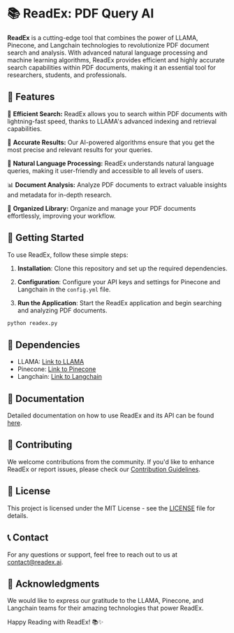 # 📚 ReadEx: PDF Query AI

**ReadEx** is a cutting-edge tool that combines the power of LLAMA, Pinecone, and Langchain technologies to revolutionize PDF document search and analysis. With advanced natural language processing and machine learning algorithms, ReadEx provides efficient and highly accurate search capabilities within PDF documents, making it an essential tool for researchers, students, and professionals.

## 🚀 Features

📖 **Efficient Search:** ReadEx allows you to search within PDF documents with lightning-fast speed, thanks to LLAMA's advanced indexing and retrieval capabilities.

🔎 **Accurate Results:** Our AI-powered algorithms ensure that you get the most precise and relevant results for your queries.

🤖 **Natural Language Processing:** ReadEx understands natural language queries, making it user-friendly and accessible to all levels of users.

📊 **Document Analysis:** Analyze PDF documents to extract valuable insights and metadata for in-depth research.

📂 **Organized Library:** Organize and manage your PDF documents effortlessly, improving your workflow.

## 📝 Getting Started

To use ReadEx, follow these simple steps:

1. **Installation**: Clone this repository and set up the required dependencies.

2. **Configuration**: Configure your API keys and settings for Pinecone and Langchain in the `config.yml` file.

3. **Run the Application**: Start the ReadEx application and begin searching and analyzing PDF documents.

```bash
python readex.py
```

## 🔧 Dependencies

- LLAMA: [Link to LLAMA](https://github.com/llama-search/llama)
- Pinecone: [Link to Pinecone](https://www.pinecone.io/)
- Langchain: [Link to Langchain](https://langchain.ai/)

## 📖 Documentation

Detailed documentation on how to use ReadEx and its API can be found [here](docs/README.md).

## 🤝 Contributing

We welcome contributions from the community. If you'd like to enhance ReadEx or report issues, please check our [Contribution Guidelines](CONTRIBUTING.md).

## 📄 License

This project is licensed under the MIT License - see the [LICENSE](LICENSE) file for details.

## 📞 Contact

For any questions or support, feel free to reach out to us at [contact@readex.ai](mailto:contact@readex.ai).

## 🌟 Acknowledgments

We would like to express our gratitude to the LLAMA, Pinecone, and Langchain teams for their amazing technologies that power ReadEx.

Happy Reading with ReadEx! 📚✨
